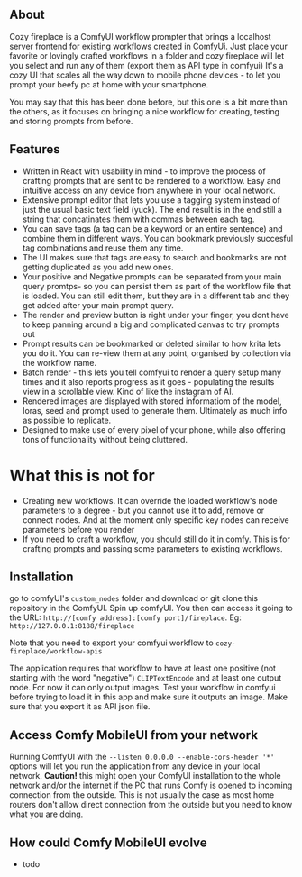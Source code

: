 ## About
Cozy fireplace is a ComfyUI workflow prompter that brings a localhost server frontend for existing workflows created in ComfyUi.
Just place your favorite or lovingly crafted workflows in a folder and cozy fireplace will let you select and run any of them (export them as API type in comfyui)
It's a cozy UI that scales all the way down to mobile phone devices - to let you prompt your beefy pc at home with your smartphone.

You may say that this has been done before, but this one is a bit more than the others, as it focuses on bringing a nice workflow for creating, testing and storing prompts from before.

## Features
- Written in React with usability in mind - to improve the process of crafting prompts that are sent to be rendered to a workflow. Easy and intuitive access on any device from anywhere in your local network.
- Extensive prompt editor that lets you use a tagging system instead of just the usual basic text field (yuck). The end result is in the end still a string that concatinates them with commas between each tag.
- You can save tags (a tag can be a keyword or an entire sentence) and combine them in different ways. You can bookmark previously succesful tag combinations and reuse them any time.
- The UI makes sure that tags are easy to search and bookmarks are not getting duplicated as you add new ones.
- Your positive and Negative prompts can be separated from your main query promtps- so you can persist them as part of the workflow file that is loaded. You can still edit them, but they are in a different tab and they get added after your main prompt query.
- The render and preview button is right under your finger, you dont have to keep panning around a big and complicated canvas to try prompts out
- Prompt results can be bookmarked or deleted similar to how krita lets you do it. You can re-view them at any point, organised by collection via the workflow name.
- Batch render - this lets you tell comfyui to render a query setup many times and it also reports progress as it goes - populating the results view in a scrollable view. Kind of like the instagram of AI.
- Rendered images are displayed with stored informatiom of the model, loras, seed and prompt used to generate them. Ultimately as much info as possible to replicate.
- Designed to make use of every pixel of your phone, while also offering tons of functionality without being cluttered.

# What this is not for
- Creating new workflows. It can override the loaded workflow's node parameters to a degree - but you cannot use it to add, remove or connect nodes. And at the moment only specific key nodes can receive parameters before you render
- If you need to craft a workflow, you should still do it in comfy. This is for crafting prompts and passing some parameters to existing workflows.

## Installation
go to comfyUI's `custom_nodes` folder and download or git clone this repository in the ComfyUI.
Spin up comfyUI.
You then can access it going to the URL: `http://[comfy address]:[comfy port]/fireplace`. Eg: `http://127.0.0.1:8188/fireplace`

Note that you need to export your comfyui workflow to
 `cozy-fireplace/workflow-apis`

 The application requires that workflow to have at least one positive (not starting with the word "negative") `CLIPTextEncode` and at least one output node. For now it can only output images. Test your workflow in comfyui before trying to load it in this app and make sure it outputs an image.
 Make sure that you export it as API json file.

## Access Comfy MobileUI from your network
Running ComfyUI with the `--listen 0.0.0.0 --enable-cors-header '*'` options will let you run the application from any device in your local network. **Caution!** this might open your ComfyUI installation to the whole network and/or the internet if the PC that runs Comfy is opened to incoming connection from the outside. This is not usually the case as most home routers don't allow direct connection from the outside but you need to know what you are doing.


## How could Comfy MobileUI evolve
- todo
